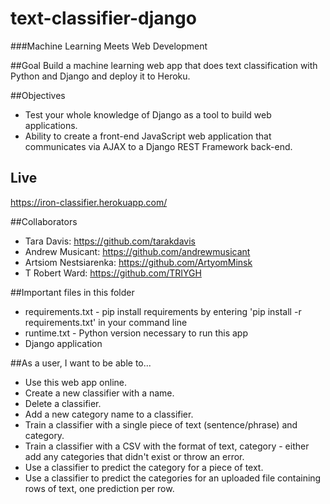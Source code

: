 # text-classifier-django
###Machine Learning Meets Web Development

##Goal
Build a machine learning web app that does text classification with Python and Django and deploy it to Heroku.

##Objectives
- Test your whole knowledge of Django as a tool to build web applications.
- Ability to create a front-end JavaScript web application that communicates via AJAX to a Django REST Framework back-end.

## Live
https://iron-classifier.herokuapp.com/

##Collaborators
- Tara Davis: https://github.com/tarakdavis
- Andrew Musicant: https://github.com/andrewmusicant
- Artsiom Nestsiarenka: https://github.com/ArtyomMinsk
- T Robert Ward: https://github.com/TRIYGH

##Important files in this folder
- requirements.txt - pip install requirements by entering 'pip install -r requirements.txt' in your command line
- runtime.txt - Python version necessary to run this app
- Django application


##As a user, I want to be able to...
- Use this web app online.
- Create a new classifier with a name.
- Delete a classifier.
- Add a new category name to a classifier.
- Train a classifier with a single piece of text (sentence/phrase) and category.
- Train a classifier with a CSV with the format of text, category - either add any categories that didn't exist or throw an error.
- Use a classifier to predict the category for a piece of text.
- Use a classifier to predict the categories for an uploaded file containing rows of text, one prediction per row.
